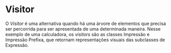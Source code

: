 # Visitor

O _Visitor_ é uma alternativa quando há uma árvore de elementos que precisa ser percorrida para ser apresentada de uma determinada maneira. Nesse exemplo de uma calculadora, os _visitors_ são as classes Impressão e Impressão Prefixa, que retornam representações visuais das subclasses de Expressão.